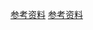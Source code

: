 [参考资料](https://blog.csdn.net/xiangzhihong8/article/details/83147542)
[参考资料](https://juejin.cn/post/6854573212425814030)